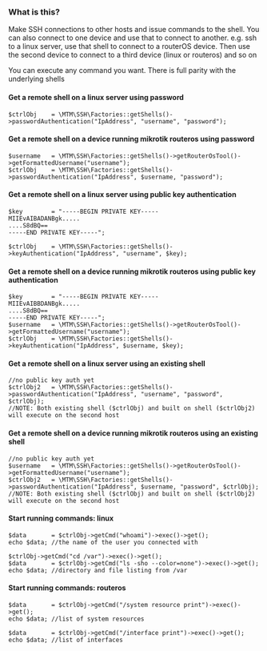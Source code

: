 ### What is this?

Make SSH connections to other hosts and issue commands to the shell.
You can also connect to one device and use that to connect to another.
e.g. ssh to a linux server, use that shell to connect to a routerOS device.
Then use the second device to connect to a third device (linux or routeros) and so on

You can execute any command you want. There is full parity with the underlying shells

#### Get a remote shell on a linux server using password
```
$ctrlObj	= \MTM\SSH\Factories::getShells()->passwordAuthentication("IpAddress", "username", "password");
```

#### Get a remote shell on a device running mikrotik routeros using password
```
$username	= \MTM\SSH\Factories::getShells()->getRouterOsTool()->getFormattedUsername("username");
$ctrlObj	= \MTM\SSH\Factories::getShells()->passwordAuthentication("IpAddress", $username, "password");
```

#### Get a remote shell on a linux server using public key authentication
```
$key		= "-----BEGIN PRIVATE KEY-----
MIIEvAIBADANBgk.....
....S8dBQ==
-----END PRIVATE KEY-----";

$ctrlObj	= \MTM\SSH\Factories::getShells()->keyAuthentication("IpAddress", "username", $key);
```
#### Get a remote shell on a device running mikrotik routeros using public key authentication
```
$key		= "-----BEGIN PRIVATE KEY-----
MIIEvAIBBDANBgk.....
....S8dBQ==
-----END PRIVATE KEY-----";
$username	= \MTM\SSH\Factories::getShells()->getRouterOsTool()->getFormattedUsername("username");
$ctrlObj	= \MTM\SSH\Factories::getShells()->keyAuthentication("IpAddress", $username, $key);
```

#### Get a remote shell on a linux server using an existing shell
```
//no public key auth yet
$ctrlObj2	= \MTM\SSH\Factories::getShells()->passwordAuthentication("IpAddress", "username", "password", $ctrlObj);
//NOTE: Both existing shell ($ctrlObj) and built on shell ($ctrlObj2) will execute on the second host
```
#### Get a remote shell on a device running mikrotik routeros using an existing shell
```
//no public key auth yet
$username	= \MTM\SSH\Factories::getShells()->getRouterOsTool()->getFormattedUsername("username");
$ctrlObj2	= \MTM\SSH\Factories::getShells()->passwordAuthentication("IpAddress", $username, "password", $ctrlObj);
//NOTE: Both existing shell ($ctrlObj) and built on shell ($ctrlObj2) will execute on the second host
```


#### Start running commands: linux
```
$data		= $ctrlObj->getCmd("whoami")->exec()->get();
echo $data; //the name of the user you connected with

$ctrlObj->getCmd("cd /var")->exec()->get();
$data		= $ctrlObj->getCmd("ls -sho --color=none")->exec()->get();
echo $data; //directory and file listing from /var
```

#### Start running commands: routeros
```
$data		= $ctrlObj->getCmd("/system resource print")->exec()->get();
echo $data; //list of system resources

$data		= $ctrlObj->getCmd("/interface print")->exec()->get();
echo $data; //list of interfaces
```